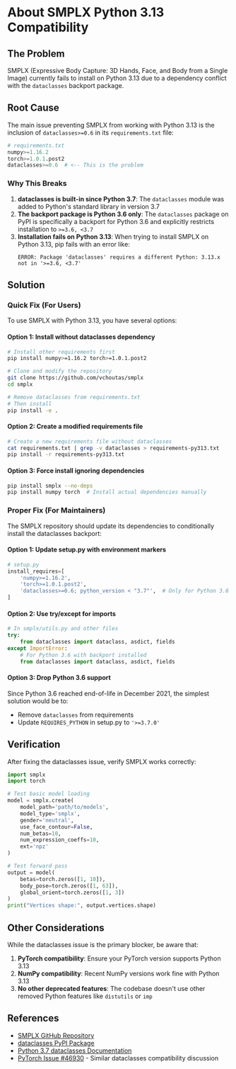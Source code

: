 # About SMPLX Python 3.13 Compatibility

## The Problem

SMPLX (Expressive Body Capture: 3D Hands, Face, and Body from a Single Image) currently fails to install on Python 3.13 due to a dependency conflict with the `dataclasses` backport package.

## Root Cause

The main issue preventing SMPLX from working with Python 3.13 is the inclusion of `dataclasses>=0.6` in its `requirements.txt` file:

```python
# requirements.txt
numpy>=1.16.2
torch>=1.0.1.post2
dataclasses>=0.6  # <-- This is the problem
```

### Why This Breaks

1. **dataclasses is built-in since Python 3.7**: The `dataclasses` module was added to Python's standard library in version 3.7
2. **The backport package is Python 3.6 only**: The `dataclasses` package on PyPI is specifically a backport for Python 3.6 and explicitly restricts installation to `>=3.6, <3.7`
3. **Installation fails on Python 3.13**: When trying to install SMPLX on Python 3.13, pip fails with an error like:
   ```
   ERROR: Package 'dataclasses' requires a different Python: 3.13.x not in '>=3.6, <3.7'
   ```

## Solution

### Quick Fix (For Users)

To use SMPLX with Python 3.13, you have several options:

#### Option 1: Install without dataclasses dependency
```bash
# Install other requirements first
pip install numpy>=1.16.2 torch>=1.0.1.post2

# Clone and modify the repository
git clone https://github.com/vchoutas/smplx
cd smplx

# Remove dataclasses from requirements.txt
# Then install
pip install -e .
```

#### Option 2: Create a modified requirements file
```bash
# Create a new requirements file without dataclasses
cat requirements.txt | grep -v dataclasses > requirements-py313.txt
pip install -r requirements-py313.txt
```

#### Option 3: Force install ignoring dependencies
```bash
pip install smplx --no-deps
pip install numpy torch  # Install actual dependencies manually
```

### Proper Fix (For Maintainers)

The SMPLX repository should update its dependencies to conditionally install the dataclasses backport:

#### Option 1: Update setup.py with environment markers
```python
# setup.py
install_requires=[
    'numpy>=1.16.2',
    'torch>=1.0.1.post2',
    'dataclasses>=0.6; python_version < "3.7"',  # Only for Python 3.6
]
```

#### Option 2: Use try/except for imports
```python
# In smplx/utils.py and other files
try:
    from dataclasses import dataclass, asdict, fields
except ImportError:
    # For Python 3.6 with backport installed
    from dataclasses import dataclass, asdict, fields
```

#### Option 3: Drop Python 3.6 support
Since Python 3.6 reached end-of-life in December 2021, the simplest solution would be to:
- Remove `dataclasses` from requirements
- Update `REQUIRES_PYTHON` in setup.py to `'>=3.7.0'`

## Verification

After fixing the dataclasses issue, verify SMPLX works correctly:

```python
import smplx
import torch

# Test basic model loading
model = smplx.create(
    model_path='path/to/models',
    model_type='smplx',
    gender='neutral',
    use_face_contour=False,
    num_betas=10,
    num_expression_coeffs=10,
    ext='npz'
)

# Test forward pass
output = model(
    betas=torch.zeros([1, 10]),
    body_pose=torch.zeros([1, 63]),
    global_orient=torch.zeros([1, 3])
)
print("Vertices shape:", output.vertices.shape)
```

## Other Considerations

While the dataclasses issue is the primary blocker, be aware that:

1. **PyTorch compatibility**: Ensure your PyTorch version supports Python 3.13
2. **NumPy compatibility**: Recent NumPy versions work fine with Python 3.13
3. **No other deprecated features**: The codebase doesn't use other removed Python features like `distutils` or `imp`

## References

- [SMPLX GitHub Repository](https://github.com/vchoutas/smplx)
- [dataclasses PyPI Package](https://pypi.org/project/dataclasses/)
- [Python 3.7 dataclasses Documentation](https://docs.python.org/3/library/dataclasses.html)
- [PyTorch Issue #46930](https://github.com/pytorch/pytorch/issues/46930) - Similar dataclasses compatibility discussion